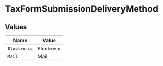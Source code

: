 # TaxFormSubmissionDeliveryMethod


## Values

| Name         | Value        |
| ------------ | ------------ |
| `Electronic` | Electronic   |
| `Mail`       | Mail         |
